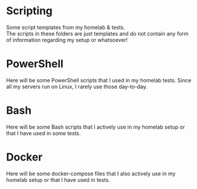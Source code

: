 # Scripting
Some script templates from my homelab &amp; tests. <br>
The scripts in these folders are just templates and do not contain any form of information regarding my setup or whatsoever!

# PowerShell
Here will be some PowerShell scripts that I used in my homelab tests. Since all my servers run on Linux, I rarely use those day-to-day.

# Bash
Here will be some Bash scripts that I actively use in my homelab setup or that I have used in some tests.

# Docker
Here will be some docker-compose files that I also actively use in my homelab setup or that I have used in tests.
